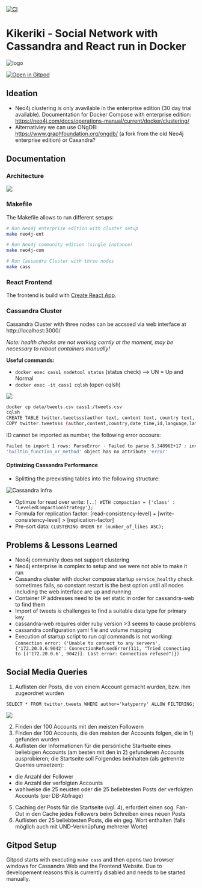 [![CI](https://github.com/Miracle-Fruit/distributed-nosqldb/actions/workflows/node.js.yml/badge.svg)](https://github.com/Miracle-Fruit/distributed-nosqldb/actions/workflows/node.js.yml)

# Kikeriki - Social Network with Cassandra and React run in Docker

![logo](logo.jpg)

[![Open in Gitpod](https://gitpod.io/button/open-in-gitpod.svg)](https://gitpod.io/#https://github.com/Miracle-Fruit/distributed-nosqldb)

## Ideation

* Neo4j clustering is only avavilable in the enterprise edition (30 day trial available). Documentation for Docker Compose with enterprise edition: https://neo4j.com/docs/operations-manual/current/docker/clustering/
* Alternativley we can use ONgDB: https://www.graphfoundation.org/ongdb/ (a fork from the old Neo4j enterprise edition) or Casandra?

## Documentation

### Architecture

![](architecture-infra.png)

### Makefile

The Makefile allows to run different setups:

```bash
# Run Neo4j enterprise edition with cluster setup
make neo4j-ent

# Run Neo4j community edition (single instance)
make neo4j-com

# Run Cassandra Cluster with three nodes
make cass
```

### React Frontend

The frontend is build with [Create React App](https://github.com/facebook/create-react-app).

### Cassandra Cluster

Cassandra Cluster with three nodes can be accssed via web interface at http://localhost:3000/

*Note: health checks are not working corrtly at the moment, may be necessary to reboot containers manually!*

**Useful commands:**
* `docker exec cass1 nodetool status` (status check) --> UN = Up and Normal
* `docker exec -it cass1 cqlsh` (open cqlsh)

![](cassandra-web.png)

```bash
docker cp data/tweets.csv cass1:/tweets.csv
cqlsh
CREATE TABLE twitter.tweetsss(author text, content text, country text, date_time text, id bigint PRIMARY KEY, language text, latitude text, longitude text, number_of_likes text, number_of_shares text);
COPY twitter.tweetsss (author,content,country,date_time,id,language,latitude,longitude,number_of_likes,number_of_shares) FROM 'tweets.csv' WITH DELIMITER=',' AND HEADER=TRUE;
```

ID cannot be imported as number, the following error occours:

```bash
Failed to import 1 rows: ParseError - Failed to parse 5.34896E+17 : invalid literal for int() with base 10: '5.34896E+17',  given up without retries
'builtin_function_or_method' object has no attribute 'error'
```

#### Optimizing Cassandra Performance

* Splitting the preexisting tables into the following structure:

![Cassandra Infra](architecture-cass.png)

* Optimze for read over write: `[..] WITH compaction = {'class' : 'LeveledCompactionStrategy'};`
* Formula for replication factor: [read-consistency-level] + [write-consistency-level] > [replication-factor]
* Pre-sort data: `CLUSTERING ORDER BY (number_of_likes ASC);`

## Problems & Lessons Learned

* Neo4j community does not support clustering
* Neo4j enterprise is complex to setup and we were not able to make it run
* Cassandra cluster with docker compose startup `service_healthy` check sometimes fails, so constant restart is the best option until all nodes including the web interface are up and running
* Container IP addresses need to be set static in order for cassandra-web to find them
* Import of tweets is challenges to find a suitable data type for primary key
* cassandra-web requires older ruby version >3 seems to cause problems
* cassandra configuration yaml file and volume mapping
* Execution of startup script to run cql commands is not working: `Connection error: ('Unable to connect to any servers', {'172.20.0.6:9042': ConnectionRefusedError(111, "Tried connecting to [('172.20.0.6', 9042)]. Last error: Connection refused")})`

## Social Media Queries

1. Auflisten der Posts, die von einem Account gemacht wurden, bzw. ihm zugeordnet wurden

`SELECT * FROM twitter.tweets WHERE author='katyperry' ALLOW FILTERING;`

![](example_query_1.png)

2. Finden der 100 Accounts mit den meisten Followern
3. Finden der 100 Accounts, die den meisten der Accounts folgen, die in 1) gefunden wurden
4. Auflisten der Informationen für die persönliche Startseite eines beliebigen Accounts (am besten mit den in 2) gefundenen Accounts ausprobieren; die Startseite soll Folgendes beinhalten (als getrennte Queries umsetzen):
* die Anzahl der Follower
* die Anzahl der verfolgten Accounts
* wahlweise die 25 neusten oder die 25 beliebtesten Posts der verfolgten Accounts (per DB-Abfrage)
5. Caching der Posts für die Startseite (vgl. 4), erfordert einen sog. Fan-Out in den Cache jedes Followers beim Schreiben eines neuen Posts 
6. Auflisten der 25 beliebtesten Posts, die ein geg. Wort enthalten (falls möglich auch mit UND-Verknüpfung mehrerer Worte)

## Gitpod Setup

Gitpod starts with executing `make cass` and then opens two browser windows for Cassandra Web and the Frontend Website. Due to developement reasons this is currently disabled and needs to be started manually.
